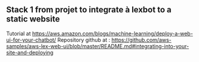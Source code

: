 ## Stack 1 from projet to integrate à lexbot to a static website

Tutorial at https://aws.amazon.com/blogs/machine-learning/deploy-a-web-ui-for-your-chatbot/
Repository github at : https://github.com/aws-samples/aws-lex-web-ui/blob/master/README.md#integrating-into-your-site-and-deploying

